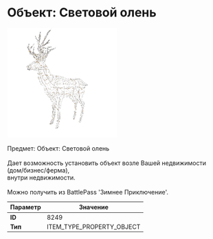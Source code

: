 # Объект: Световой олень

![Item Image](../img/8249.webp?raw=true)

Предмет: Объект: Световой олень<br><br>Дает возможность установить объект возле Вашей недвижимости (дом/бизнес/ферма),<br>внутри недвижимости.<br><br>Можно получить из BattlePass 'Зимнее Приключение'.


| Параметр | Значение |
|----------|----------|
| **ID** | 8249 |
| **Тип** | ITEM_TYPE_PROPERTY_OBJECT |

